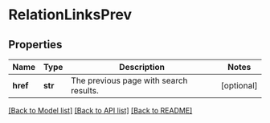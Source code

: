 # RelationLinksPrev

## Properties
Name | Type | Description | Notes
------------ | ------------- | ------------- | -------------
**href** | **str** | The previous page with search results. | [optional] 

[[Back to Model list]](../README.md#documentation-for-models) [[Back to API list]](../README.md#documentation-for-api-endpoints) [[Back to README]](../README.md)

